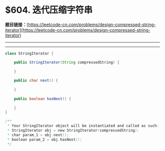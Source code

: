 # $604. 迭代压缩字符串

**题目链接：**[https://leetcode-cn.com/problems/design-compressed-string-iterator](https://leetcode-cn.com/problems/design-compressed-string-iterator)

---

<Cards card="leetcode_604_design-compressed-string-iterator"></Cards>

---

```java
class StringIterator {

    public StringIterator(String compressedString) {
        
    }
    
    public char next() {
        
    }
    
    public boolean hasNext() {
        
    }
}

/**
 * Your StringIterator object will be instantiated and called as such:
 * StringIterator obj = new StringIterator(compressedString);
 * char param_1 = obj.next();
 * boolean param_2 = obj.hasNext();
 */
```